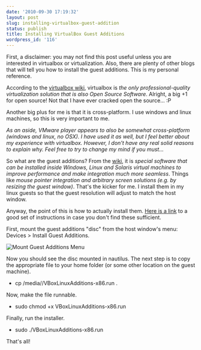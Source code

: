 ```yaml
---
date: '2010-09-30 17:19:32'
layout: post
slug: installing-virtualbox-guest-addition
status: publish
title: Installing VirtualBox Guest Additions
wordpress_id: '116'
---
```


First, a disclaimer:  you may not find this post useful unless you are interested in virtualbox or virtualization.  Also, there are plenty of other blogs that will tell you how to install the guest additions.  This is my personal reference.

According to the [virtualbox wiki](http://www.virtualbox.org/wiki/VirtualBox), virtualbox is _the only professional-quality virtualization solution that is also Open Source Software_.  Alright, a big +1 for open source!  Not that I have ever cracked open the source... :P

Another big plus for me is that it is cross-platform.  I use windows and linux machines, so this is very important to me.

_As an aside, VMware player appears to also be somewhat cross-platform (windows and linux, no OSX).  I have used it as well, but I feel better about my experience with virtualbox.  However, I don't have any real solid reasons to explain why.  Feel free to try to change my mind if you must..._

So what are the guest additions?  From the [wiki](http://www.virtualbox.org/wiki/VirtualBox), it is _special software that can be installed inside Windows, Linux and Solaris virtual machines to improve performance and make integration much more seamless_.  Things like _mouse pointer integration and arbitrary screen solutions (e.g. by resizing the guest window)_.  That's the kicker for me.  I install them in my linux guests so that the guest resolution will adjust to match the host window.

Anyway, the point of this is how to actually install them.  [Here is a link](http://digitizor.com/2009/05/26/how-to-install-virtualbox-guest-additions-for-a-linux-guest/) to a good set of instructions in case you don't find these sufficient.

First, mount the guest additions "disc" from the host window's menu:  Devices > Install Guest Additions.

![Mount Guest Additions Menu](http://endlessobsession.com/wp-content/uploads/2010/09/install_guest_additions-300x185.png)

Now you should see the disc mounted in nautilus.  The next step is to copy the appropriate file to your home folder (or some other location on the guest machine).





  * cp /media//VBoxLinuxAdditions-x86.run .





Now, make the file runnable.





  * sudo chmod +x VBoxLinuxAdditions-x86.run





Finally, run the installer.





  * sudo ./VBoxLinuxAdditions-x86.run





That's all!

